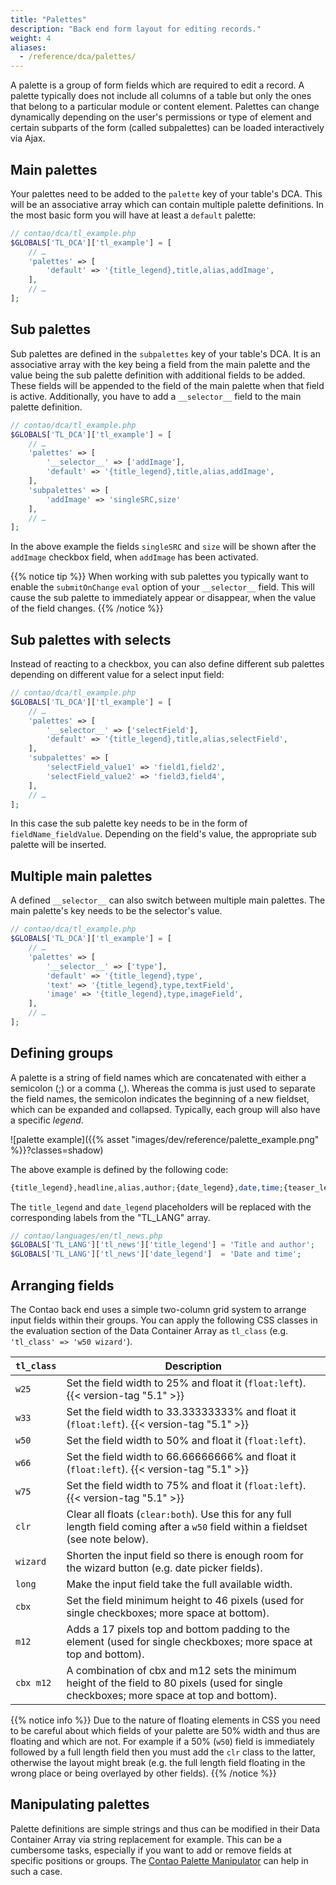 ```yaml
---
title: "Palettes"
description: "Back end form layout for editing records."
weight: 4
aliases:
  - /reference/dca/palettes/
---
```



A palette is a group of form fields which are required to edit a record. A
palette typically does not include all columns of a table but only the ones that
belong to a particular module or content element. Palettes can change
dynamically depending on the user's permissions or type of element and certain
subparts of the form (called subpalettes) can be loaded interactively via Ajax.


## Main palettes

Your palettes need to be added to the `palette` key of your table's DCA. This
will be an associative array which can contain multiple palette definitions. In
the most basic form you will have at least a `default` palette:

```php
// contao/dca/tl_example.php
$GLOBALS['TL_DCA']['tl_example'] = [
    // …
    'palettes' => [
        'default' => '{title_legend},title,alias,addImage',
    ],
    // …
];
```


## Sub palettes

Sub palettes are defined in the `subpalettes` key of your table's DCA. It is an
associative array with the key being a field from the main palette and the value
being the sub palette definition with additional fields to be added. These
fields will be appended to the field of the main palette when that field is
active. Additionally, you have to add a `__selector__` field to the main palette
definition.

```php
// contao/dca/tl_example.php
$GLOBALS['TL_DCA']['tl_example'] = [
    // …
    'palettes' => [
        '__selector__' => ['addImage'],
        'default' => '{title_legend},title,alias,addImage',
    ],
    'subpalettes' => [
        'addImage' => 'singleSRC,size'
    ],
    // …
];
```

In the above example the fields `singleSRC` and `size` will be shown after the
`addImage` checkbox field, when `addImage` has been activated.

{{% notice tip %}}
When working with sub palettes you typically want to enable the `submitOnChange` `eval` option of your `__selector__` field. This will cause
the sub palette to immediately appear or disappear, when the value of the field changes.
{{% /notice %}}


## Sub palettes with selects

Instead of reacting to a checkbox, you can also define different sub palettes
depending on different value for a select input field:

```php
// contao/dca/tl_example.php
$GLOBALS['TL_DCA']['tl_example'] = [
    // …
    'palettes' => [
        '__selector__' => ['selectField'],
        'default' => '{title_legend},title,alias,selectField',
    ],
    'subpalettes' => [
        'selectField_value1' => 'field1,field2',
        'selectField_value2' => 'field3,field4',
    ],
    // …
];
```

In this case the sub palette key needs to be in the form of
`fieldName_fieldValue`. Depending on the field's value, the appropriate sub
palette will be inserted.


## Multiple main palettes

A defined `__selector__` can also switch between multiple main palettes. The
main palette's key needs to be the selector's value.

```php
// contao/dca/tl_example.php
$GLOBALS['TL_DCA']['tl_example'] = [
    // …
    'palettes' => [
        '__selector__' => ['type'],
        'default' => '{title_legend},type',
        'text' => '{title_legend},type,textField',
        'image' => '{title_legend},type,imageField',
    ],
    // …
];
```


## Defining groups

A palette is a string of field names which are concatenated with either a
semicolon (;) or a comma (,). Whereas the comma is just used to separate the
field names, the semicolon indicates the beginning of a new fieldset, which can
be expanded and collapsed. Typically, each group will also have a specific _legend_.

![palette example]({{% asset "images/dev/reference/palette_example.png" %}}?classes=shadow)

The above example is defined by the following code:

```php
{title_legend},headline,alias,author;{date_legend},date,time;{teaser_legend:hide},subheadline,teaser
```

The `title_legend` and `date_legend` placeholders will be replaced with the
corresponding labels from the "TL_LANG" array.

```php
// contao/languages/en/tl_news.php
$GLOBALS['TL_LANG']['tl_news']['title_legend'] = 'Title and author';
$GLOBALS['TL_LANG']['tl_news']['date_legend']  = 'Date and time';
```


## Arranging fields

The Contao back end uses a simple two-column grid system to arrange input fields
within their groups. You can apply the following CSS classes in the evaluation
section of the Data Container Array as `tl_class` (e.g. `'tl_class' => 'w50 wizard'`).

| `tl_class` | Description |
| --- | --- |
| `w25` | Set the field width to 25% and float it (`float:left`). {{< version-tag "5.1" >}} |
| `w33` | Set the field width to 33.33333333% and float it (`float:left`). {{< version-tag "5.1" >}} |
| `w50` | Set the field width to 50% and float it (`float:left`). |
| `w66` | Set the field width to 66.66666666% and float it (`float:left`). {{< version-tag "5.1" >}} |
| `w75` | Set the field width to 75% and float it (`float:left`). {{< version-tag "5.1" >}} |
| `clr` | Clear all floats (`clear:both`). Use this for any full length field coming after a `w50` field within a fieldset (see note below). |
| `wizard` | Shorten the input field so there is enough room for the wizard button (e.g. date picker fields). |
| `long` | Make the input field take the full available width. |
| `cbx` | Set the field minimum height to 46 pixels (used for single checkboxes; more space at bottom). |
| `m12` | Adds a 17 pixels top and bottom padding to the element (used for single checkboxes; more space at top and bottom). |
| `cbx m12` | A combination of cbx and m12 sets the minimum height of the field to 80 pixels (used for single checkboxes; more space at top and bottom). |

{{% notice info %}}
Due to the nature of floating elements in CSS you need to be careful about which fields of your palette are 50% width
and thus are floating and which are not. For example if a 50% (`w50`) field is immediately followed by a full length
field then you must add the `clr` class to the latter, otherwise the layout might break (e.g. the full length field 
floating in the wrong place or being overlayed by other fields).
{{% /notice %}}


## Manipulating palettes

Palette definitions are simple strings and thus can be modified in their Data
Container Array via string replacement for example. This can be a cumbersome
tasks, especially if you want to add or remove fields at specific positions or
groups. The [Contao Palette Manipulator][1] can help in such a case.

[1]: ../../../framework/dca/palettemanipulator/
[2]: ../reference/fields/
